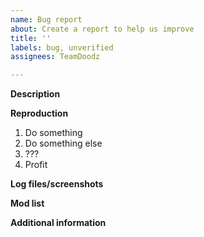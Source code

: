 ```yaml
---
name: Bug report
about: Create a report to help us improve
title: ''
labels: bug, unverified
assignees: TeamDoodz

---
```


**Description**
<!-- A brief description of the bug; something someone could read in 2-4 minutes. -->
**Reproduction**
<!-- Feel free to be as specific as possible, as certain seemingly unnecessary details may be important. -->
1. Do something
2. Do something else
3. ???
4. Profit

**Log files/screenshots**
<!-- Log files and (optionally) screenshots that occur for you after executing the reproduction steps. Log files can be found in the BepInEx folder.-->
**Mod list**
<!-- A list of other mods you are using, preferably as a text file. DO NOT USE PROFILE CODES, as those expire quickly. -->
**Additional information**
<!-- Additional notes that don't fit in the other sections. Feel free to keep this blank. -->

